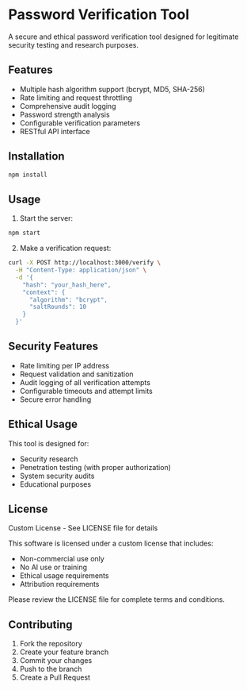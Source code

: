 # Password Verification Tool

A secure and ethical password verification tool designed for legitimate security testing and research purposes.

## Features

- Multiple hash algorithm support (bcrypt, MD5, SHA-256)
- Rate limiting and request throttling
- Comprehensive audit logging
- Password strength analysis
- Configurable verification parameters
- RESTful API interface

## Installation

```bash
npm install
```

## Usage

1. Start the server:
```bash
npm start
```

2. Make a verification request:
```bash
curl -X POST http://localhost:3000/verify \
  -H "Content-Type: application/json" \
  -d '{
    "hash": "your_hash_here",
    "context": {
      "algorithm": "bcrypt",
      "saltRounds": 10
    }
  }'
```

## Security Features

- Rate limiting per IP address
- Request validation and sanitization
- Audit logging of all verification attempts
- Configurable timeouts and attempt limits
- Secure error handling

## Ethical Usage

This tool is designed for:
- Security research
- Penetration testing (with proper authorization)
- System security audits
- Educational purposes

## License

Custom License - See LICENSE file for details

This software is licensed under a custom license that includes:
- Non-commercial use only
- No AI use or training
- Ethical usage requirements
- Attribution requirements

Please review the LICENSE file for complete terms and conditions.

## Contributing

1. Fork the repository
2. Create your feature branch
3. Commit your changes
4. Push to the branch
5. Create a Pull Request 
